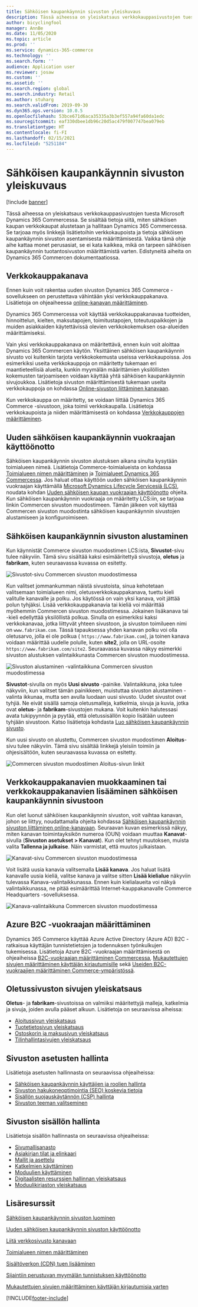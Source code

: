 ```yaml
---
title: Sähköisen kaupankäynnin sivuston yleiskuvaus
description: Tässä aiheessa on yleiskatsaus verkkokauppasivustojen tuesta Microsoft Dynamics 365 Commercessa.
author: bicyclingfool
manager: AnnBe
ms.date: 11/05/2020
ms.topic: article
ms.prod: ''
ms.service: dynamics-365-commerce
ms.technology: ''
ms.search.form: ''
audience: Application user
ms.reviewer: josaw
ms.custom: ''
ms.assetid: ''
ms.search.region: global
ms.search.industry: Retail
ms.author: stuharg
ms.search.validFrom: 2019-09-30
ms.dyn365.ops.version: 10.0.5
ms.openlocfilehash: 53bce671d6aca35335a3b3ef557a94fa60da1edc
ms.sourcegitcommit: eaf330dbee1db96c20d5ac479f007747bea079eb
ms.translationtype: HT
ms.contentlocale: fi-FI
ms.lasthandoff: 02/15/2021
ms.locfileid: "5251184"
---
```

# <a name="e-commerce-site-overview"></a>Sähköisen kaupankäynnin sivuston yleiskuvaus

[!include [banner](includes/banner.md)]

Tässä aiheessa on yleiskatsaus verkkokauppasivustojen tuesta Microsoft Dynamics 365 Commercessa. Se sisältää tietoja siitä, miten sähköisen kaupan verkkokaupat alustetaan ja hallitaan Dynamics 365 Commercessa. Se tarjoaa myös linkkejä lisätietoihin verkkokaupoista ja tietoja sähköisen kaupankäynnin sivuston asentamisesta määrittämisestä. Vaikka tämä ohje aihe kattaa monet perusasiat, se ei kata kaikkea, mikä on tarpeen sähköisen kaupankäynnin tuotantosivuston määrittämistä varten. Edistyneitä aiheita on Dynamics 365 Commercen dokumentaatiossa.

## <a name="online-store-channel"></a>Verkkokauppakanava

Ennen kuin voit rakentaa uuden sivuston Dynamics 365 Commerce -sovellukseen on perustettava vähintään yksi verkkokauppakanava. Lisätietoja on ohjeaiheessa [online-kanavan määrittäminen](channel-setup-online.md). 

Dynamics 365 Commercessa voit käyttää verkkokauppakanavaa tuotteiden, hinnoittelun, kielten, maksutapojen, toimitustapojen, toteutuspaikkojen ja muiden asiakkaiden käytettävissä olevien verkkokokemuksen osa-alueiden määrittämiseksi.

Vain yksi verkkokauppakanava on määritettävä, ennen kuin voit aloittaa Dynamics 365 Commercen käytön. Yksittäinen sähköisen kaupankäynnin sivusto voi kuitenkin tarjota verkkokokemusta useissa verkkokaupoissa. Jos esimerkiksi useita verkkokauppoja on määritetty tukemaan eri maantieteellisiä alueita, kunkin myymälän määrittämien yksilöllisten kokemusten tarjoamiseen voidaan käyttää yhtä sähköisen kaupankäynnin sivujoukkoa. Lisätietoja sivuston määrittämisestä tukemaan useita verkkokauppoja on kohdassa [Online-sivuston liittäminen kanavaan](associate-site-online-store.md).

Kun verkkokauppa on määritetty, se voidaan liittää Dynamics 365 Commerce -sivustoon, joka toimii verkkokaupalla. Lisätietoja verkkokaupoista ja niiden määrittämisestä on kohdassa [Verkkokauppojen määrittäminen](https://docs.microsoft.com/dynamics365/unified-operations/retail/online-stores).

## <a name="deploy-a-new-e-commerce-tenant"></a>Uuden sähköisen kaupankäynnin vuokraajan käyttöönotto

Sähköisen kaupankäynnin sivuston alustuksen aikana sinulta kysytään toimialueen nimeä. Lisätietoja Commerce-toimialueista on kohdassa [Toimialueen nimen määrittäminen](configure-your-domain-name.md) ja [Toimialueet Dynamics 365 Commercessa](domains-commerce.md). Jos haluat ottaa käyttöön uuden sähköisen kaupankäynnin vuokraajan käyttämällä [Microsoft Dynamics Lifecycle Servicesiä (LCS)](https://docs.microsoft.com/dynamics365/unified-operations/dev-itpro/lifecycle-services/lcs-user-guide), noudata kohdan [Uuden sähköisen kaupan vuokraajan käyttöönotto](deploy-ecommerce-site.md) ohjeita. Kun sähköisen kaupankäynnin vuokraaja on määritetty LCS:iin, se tarjoaa linkin Commercen sivuston muodostimeen. Tämän jälkeen voit käyttää Commercen sivuston muodostinta sähköisen kaupankäynnin sivustojen alustamiseen ja konfiguroimiseen.

## <a name="initialize-your-e-commerce-site"></a>Sähköisen kaupankäynnin sivuston alustaminen

Kun käynnistät Commerce sivuston muodostimen LCS:ista, **Sivustot**-sivu tulee näkyviin. Tämä sivu sisältää kaksi esimääritettyä sivustoja, **oletus** ja **fabrikam**, kuten seuraavassa kuvassa on esitetty.

![Sivustot-sivu Commercen sivuston muodostimessa](media/e-commerce-site-01.png)

Kun valitset jommankumman näistä sivustoista, sinua kehotetaan valitsemaan toimialueen nimi, oletusverkkokauppakanava, tuettu kieli valitulle kanavalle ja polku. Jos käytössä on vain yksi kanava, voit jättää polun tyhjäksi. Lisää verkkokauppakanavia tai kieliä voi määrittää myöhemmin Commercen sivuston muodostimessa. Jokainen lisäkanava tai -kieli edellyttää yksilöllistä polkua. Sinulla on esimerkiksi kaksi verkkokanavaa, jotka liittyvät yhteen sivustoon, ja sivuston toimilueen nimi on `www.fabrikam.com`. Tässä tapauksessa yhden kanavan polku voi olla oletusarvo, jolla ei ole polkua ( `https://www.fabrikam.com`), ja toinen kanava voidaan määrittää uudelle polulle, kuten **site2**, jolla on URL-osoite `https://www.fabrikam.com/site2`. Seuraavassa kuvassa näkyy esimerkki sivuston alustuksen valintaikkunasta Commercen sivuston muodostimessa.

![Sivuston alustaminen -valintaikkuna Commercen sivuston muodostimessa](media/e-commerce-site-02.png)

**Sivustot**-sivulla on myös **Uusi sivusto** -painike. Valintaikkuna, joka tulee näkyviin, kun valitset tämän painikkeen, muistuttaa sivuston alustaminen -valinta ikkunaa, mutta sen avulla luodaan uusi sivusto. Uudet sivustot ovat tyhjiä. Ne eivät sisällä samoja oletusmalleja, katkelmia, sivuja ja kuvia, jotka ovat **oletus**- ja **fabrikam**-sivustojen mukana. Voit kuitenkin halutessasi avata tukipyynnön ja pyytää, että oletussisällön kopio lisätään uuteen tyhjään sivustoon. Katso lisätietoja kohdasta [Luo sähköisen kaupankäynnin sivusto](create-ecommerce-site.md).

Kun uusi sivusto on alustettu, Commercen sivuston muodostimen **Aloitus**-sivu tulee näkyviin. Tämä sivu sisältää linkkejä yleisiin toimiin ja ohjesisältöön, kuten seuraavassa kuvassa on esitetty.

![Commercen sivuston muodostimen Aloitus-sivun linkit](media/e-commerce-site-03.png)

## <a name="modify-online-store-channels-or-add-online-store-channels-to-an-e-commerce-site"></a>Verkkokauppakanavien muokkaaminen tai verkkokauppakanavien lisääminen sähköisen kaupankäynnin sivustoon

Kun olet luonut sähköisen kaupankäynnin sivuston, voit vaihtaa kanavan, johon se liittyy, noudattamalla ohjeita kohdassa [Sähköisen kaupankäynnin sivuston liittäminen online-kanavaan](associate-site-online-store.md). Seuraavan kuvan esimerkissä näkyy, miten kanavan toimintayksikön numeroa (OUN) voidaan muuttaa **Kanavat**-sivulla (**Sivuston asetukset \> Kanavat**). Kun olet tehnyt muutoksen, muista valita **Tallenna ja julkaise**. Näin varmistat, että muutos julkaistaan.

![Kanavat-sivu Commercen sivuston muodostimessa](media/e-commerce-site-04.png)

Voit lisätä uusia kanavia valitsemalla **Lisää kanava**. Jos haluat lisätä kanavalle uusia kieliä, valitse kanava ja valitse sitten **Lisää kielialue** näkyviin tulevassa Kanava-valintaikkunassa. Ennen kuin kielialaueita voi näkyä valintaikkunassa, ne pitää esimäärittää Internet-kauppakanavalle Commerce Headquarters -sovelluksessa.

![Kanava-valintaikkuna Commercen sivuston muodostimessa](media/e-commerce-site-05.png)

## <a name="set-up-an-azure-b2c-tenant"></a>Azure B2C -vuokraajan määrittäminen

Dynamics 365 Commerce käyttää Azure Active Directory (Azure AD) B2C -ratkaisua käyttäjän tunnistetietojen ja todennuksen työnkulkujen tukemisessa. Lisätietoja Azure B2C -vuokraajan määrittämisestä on ohjeaiheissa [B2C-vuokraajan määrittäminen Commercessa](set-up-b2c-tenant.md), [Mukautettujen sivujen määrittäminen käyttäjän kirjautumisille](custom-pages-user-logins.md) sekä [Useiden B2C-vuokraajien määrittäminen Commerce-ympäristössä](configure-multi-b2c-tenants.md).

## <a name="overview-of-the-default-site-pages"></a>Oletussivuston sivujen yleiskatsaus

**Oletus**- ja **fabrikam**-sivustoissa on valmiiksi määritettyjä malleja, katkelmia ja sivuja, joiden avulla pääset alkuun. Lisätietoja on seuraavissa aiheissa:

- [Aloitussivun yleiskatsaus](quick-tour-home-page.md)
- [Tuotetietosivun yleiskatsaus](quick-tour-pdp.md)
- [Ostoskorin ja maksusivun yleiskatsaus](quick-tour-cart-checkout.md)
- [Tilinhallintasivujen yleiskatsaus](quick-tour-account-management.md)

## <a name="manage-site-settings"></a>Sivuston asetusten hallinta

Lisätietoja asetusten hallinnasta on seuraavissa ohjeaiheissa:

- [Sähköisen kaupankäynnin käyttäjien ja roolien hallinta](manage-ecommerce-users-roles.md)
- [Sivuston hakukoneoptimointia (SEO) koskevia tietoja](/search-engine-optimization-considerations.md)
- [Sisällön suojauskäytännön (CSP) hallinta](manage-csp.md)
- [Sivuston teeman valitseminen](select-site-theme.md)

## <a name="manage-site-content"></a>Sivuston sisällön hallinta

Lisätietoja sisällön hallinnasta on seuraavissa ohjeaiheissa:

- [Sivumallisanasto](page-elements-overview.md)
- [Asiakirjan tilat ja elinkaari](document-states-overview.md)
- [Mallit ja asettelu](templates-layouts-overview.md)
- [Katkelmien käyttäminen](work-with-fragments.md)
- [Moduulien käyttäminen](work-with-modules.md)
- [Digitaalisten resurssien hallinnan yleiskatsaus](dam-overview.md)
- [Moduulikirjaston yleiskatsaus](starter-kit-overview.md)

## <a name="additional-resources"></a>Lisäresurssit

[Sähköisen kaupankäynnin sivuston luominen](create-ecommerce-site.md)

[Uuden sähköisen kaupankäynnin sivuston käyttöönotto](deploy-ecommerce-site.md)

[Liitä verkkosivusto kanavaan](associate-site-online-store.md)

[Toimialueen nimen määrittäminen](configure-your-domain-name.md)

[Sisältöverkon (CDN) tuen lisääminen](add-cdn-support.md)

[Sijaintiin perustuvan myymälän tunnistuksen käyttöönotto](enable-store-detection.md)

[Mukautettujen sivujen määrittäminen käyttäjän kirjautumisia varten](custom-pages-user-logins.md)


[!INCLUDE[footer-include](../includes/footer-banner.md)]